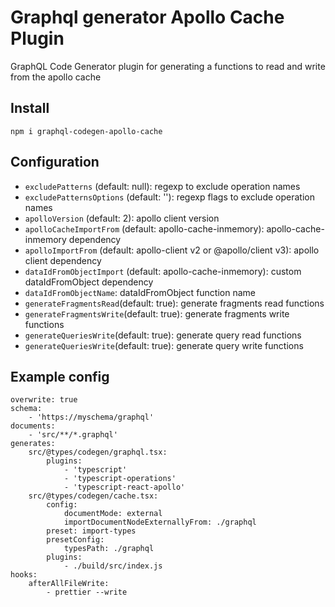 # Graphql generator Apollo Cache Plugin

GraphQL Code Generator plugin for generating a functions to read and write from the apollo cache

## Install
`npm i graphql-codegen-apollo-cache`

## Configuration
- `excludePatterns` (default: null): regexp to exclude operation names
- `excludePatternsOptions` (default: ''): regexp flags to exclude operation names
- `apolloVersion` (default: 2): apollo client version
- `apolloCacheImportFrom` (default: apollo-cache-inmemory): apollo-cache-inmemory dependency
- `apolloImportFrom` (default: apollo-client v2 or @apollo/client v3): apollo client dependency
- `dataIdFromObjectImport` (default: apollo-cache-inmemory): custom dataIdFromObject dependency
- `dataIdFromObjectName`:  dataIdFromObject function name
- `generateFragmentsRead`(default: true): generate fragments read functions
- `generateFragmentsWrite`(default: true): generate fragments write functions
- `generateQueriesWrite`(default: true): generate query read functions
- `generateQueriesWrite`(default: true): generate query write functions

## Example config

```
overwrite: true
schema:
    - 'https://myschema/graphql'
documents:
    - 'src/**/*.graphql'
generates:
    src/@types/codegen/graphql.tsx:
        plugins:
            - 'typescript'
            - 'typescript-operations'
            - 'typescript-react-apollo'
    src/@types/codegen/cache.tsx:
        config:
            documentMode: external
            importDocumentNodeExternallyFrom: ./graphql
        preset: import-types
        presetConfig:
            typesPath: ./graphql
        plugins:
            - ./build/src/index.js
hooks:
    afterAllFileWrite:
        - prettier --write

```